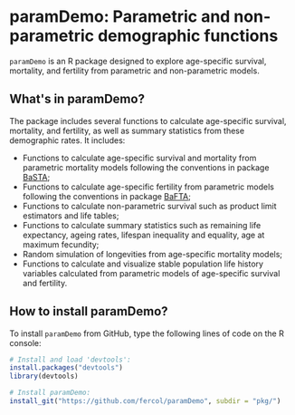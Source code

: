 # paramDemo: Parametric and non-parametric demographic functions

`paramDemo` is an R package designed to explore age-specific survival, mortality, and fertility from parametric and non-parametric models.

## What's in paramDemo?

The package includes several functions to calculate age-specific survival, mortality, and fertility, as well as summary statistics from these demographic rates. It includes:  

- Functions to calculate age-specific survival and mortality from parametric mortality models following the conventions in package [BaSTA](https://github.com/fercol/basta2.0);
- Functions to calculate age-specific fertility from parametric models following the conventions in package [BaFTA](https://github.com/fercol/BaFTA);
- Functions to calculate non-parametric survival such as product limit estimators and life tables;
- Functions to calculate summary statistics such as remaining life expectancy, ageing rates, lifespan inequality and equality, age at maximum fecundity;
- Random simulation of longevities from age-specific mortality models;
- Functions to calculate and visualize stable population life history variables calculated from parametric models of age-specific survival and fertility.

## How to install paramDemo?
To install `paramDemo` from GitHub, type the following lines of code on the R console:

```R
# Install and load 'devtools':
install.packages("devtools")
library(devtools)

# Install paramDemo:
install_git("https://github.com/fercol/paramDemo", subdir = "pkg/")
```

